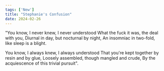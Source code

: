 ```yaml
---
tags: ['New']
title: "Stephanie's Confusion"
date: 2024-02-26
---
```


"You know, I never knew, I never understood
What the fuck it was, the deal with you,
Diurnal in day, but nocturnal by night,
An insomniac in two-fold, like sleep is a blight.

You know, I always knew, I always understood
That you're kept together by resin and by glue,
Loosely assembled, though mangled and crude,
By the acquiescence of this trivial pursuit".
